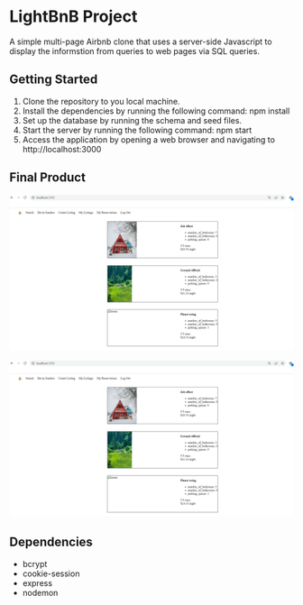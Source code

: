# LightBnB Project
A simple multi-page Airbnb clone that uses a server-side Javascript to display the informstion from queries to web pages via SQL queries.

## Getting Started
1. Clone the repository to you local machine.
2. Install the dependencies by running the following command: npm install
3. Set up the database by running the schema and seed files.
4. Start the server by running the following command: npm start
5. Access the application by opening a web browser and navigating to http://localhost:3000

## Final Product
![Screenshot](./loggedin.png)



![Screenshot](./loggedin.png)


## Dependencies
- bcrypt
- cookie-session
- express
- nodemon